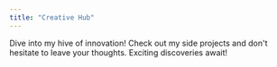 ```yaml
---
title: "Creative Hub"
---
```


Dive into my hive of innovation! Check out my side projects and don't hesitate to leave your thoughts. Exciting discoveries await!